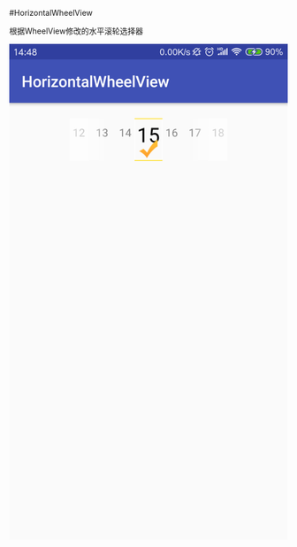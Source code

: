 #HorizontalWheelView

根据WheelView修改的水平滚轮选择器

![img](https://github.com/northJjL/HorizontalWheelView/blob/master/img.png)




